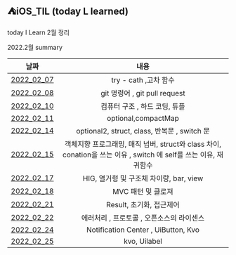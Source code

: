 ## ⛺️iOS_TIL (today L learned)
 
 today I Learn 2월 정리 
 
 2022.2월 summary




|날짜|내용|
|:-----:|:------:|
|[2022_02_07](https://github.com/Roy-wonji/ios-yagom-academy/blob/main/TIL/2%EC%9B%94/2022.02.07.md)|try - cath ,고차 함수|
|[2022_02_08](https://github.com/Roy-wonji/ios-yagom-academy/blob/main/TIL/2%EC%9B%94/2022.02.08%20.md)| git 명령어 , git pull request|
| [2022_02_10](https://github.com/Roy-wonji/ios-yagom-academy/blob/main/TIL/2%EC%9B%94/2022.02.10.md)| 컴퓨터 구조 , 하드 코딩, 튜플|
|[2022_02_11](https://github.com/Roy-wonji/ios-yagom-academy/blob/main/TIL/2%EC%9B%94/2022.02.10.md)|optional,compactMap|
|[2022_02_14](https://github.com/Roy-wonji/ios-yagom-academy/blob/main/TIL/2%EC%9B%94/2022.02.14.md)| optional2, struct, class, 반복문 , switch 문 |
|[2022_02_15](https://github.com/Roy-wonji/ios-yagom-academy/blob/main/TIL/2%EC%9B%94/2022.02.15.md)| 객체지향 프로그래밍, 매직 넘버, struct와 class 차이, conation을 쓰는 이유 , switch 에 self를 쓰는 이유, 재귀함수 |
|[2022_02_17](https://github.com/Roy-wonji/ios-yagom-academy/blob/main/TIL/2%EC%9B%94/2022.02.17.md)| HIG, 열거형 및  구조체 차이랑, bar, view| 
|[2022_02_18](https://github.com/Roy-wonji/ios-yagom-academy/blob/main/TIL/2%EC%9B%94/2022.02.18.md)| MVC 패턴 및 클로져  |
|[2022_02_21](https://github.com/Roy-wonji/ios-yagom-academy/blob/main/TIL/2%EC%9B%94/2022.02.21.md)| Result, 초기화, 접근제어 |
|[2022_02_22](https://github.com/Roy-wonji/ios-yagom-academy/blob/main/TIL/2%EC%9B%94/2022.02.22.md)| 에러처리 , 프로토콜 , 오픈소스의 라이센스|
|[2022_02_24](https://github.com/Roy-wonji/ios-yagom-academy/blob/main/TIL/2월/2022.02.24.md)| Notification Center , UiButton, Kvo|
|[2022_02_25](https://github.com/Roy-wonji/ios-yagom-academy/blob/main/TIL/2월/2022.02.25.md)| kvo, Uilabel |

